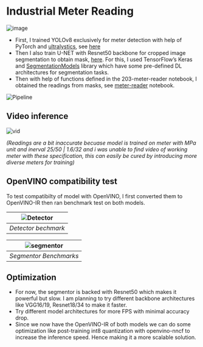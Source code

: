 # Industrial Meter Reading

![image](https://user-images.githubusercontent.com/71766106/229355994-63833df4-158f-4442-a599-93bbcccf3236.png)

* First, I trained YOLOv8 exclusively for meter detection with help of PyTorch and [ultralystics](https://github.com/ultralytics/ultralytics), see [here](detector.ipynb)
* Then I also train U-NET with Resnet50 backbone for cropped image segmentation to obtain mask, [here](segmentor.ipynb). For this, I used TensorFlow’s Keras and [SegmentationModels](https://github.com/qubvel/segmentation_models) library which have some pre-defined DL architectures for segmentation tasks.
* Then with help of functions defined in the 203-meter-reader notebook, I obtained the readings from masks, see [meter-reader](meter_reader.ipynb) notebook.

![Pipeline](https://user-images.githubusercontent.com/71766106/229354739-a653e7ee-8e5c-4d51-8180-d2d05255ce34.png)

## Video inference

![vid](https://user-images.githubusercontent.com/71766106/229518897-0e01e44d-b2a0-40f1-a823-c11a6b0afb8c.gif)

*(Readings are a bit inaccurate becuase model is trained on meter with MPa unit and inerval 25/50 | 1.6/32 and i was unable to find video of working meter with these specification, this can easily be cured by introducing more diverse meters for training)*

## OpenVINO compatibility test

To test compatibilty of model with OpenVINO, I first converted them to OpenVINO-IR then ran benchmark test on both models.

| ![Detector](https://user-images.githubusercontent.com/71766106/229520580-2fab5dea-8d3b-4591-91ad-93069da63c82.png) |
|:--:|
| *Detector bechmark* |

| ![segmentor](https://user-images.githubusercontent.com/71766106/229517544-093b978b-bfa6-4db3-a3a2-85fd75ad9c90.png) |
|:--:|
| *Segmentor Benchmarks* |

## Optimization
* For now, the segmentor is backed with Resnet50 which makes it powerful but slow. I am planning to try different backbone architectures like VGG16/19, Resnet18/34 to make it faster.
* Try different model architectures for more FPS with minimal accuracy drop.
* Since we now have the OpenVINO-IR of both models we can do some optimization like post-training int8 quantization with openvino-nncf to increase the inference speed. Hence making it a more scalable solution.


